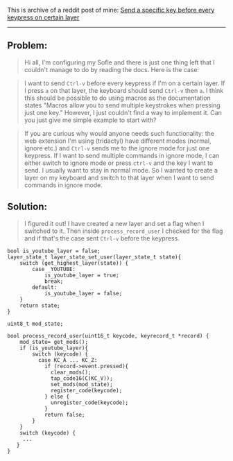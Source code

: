 This is archive of a reddit post of mine: [Send a specific key before every keypress on certain layer](https://www.reddit.com/r/olkb/comments/qla8l1/send_a_specific_key_before_every_keypress_on/)

---


## Problem:

> Hi all, I'm configuring my Sofle and there is just one thing left that I couldn't manage to do by reading the docs. Here is the case:

> I want to send `Ctrl-v` before every keypress if I'm on a certain layer. If I press `a` on that layer, the keyboard should send `Ctrl-v` then `a`. I think this should be possible to do using macros as the documentation states "Macros allow you to send multiple keystrokes when pressing just one key." However, I just couldn't find a way to implement it. Can you just give me simple example to start with?

> If you are curious why would anyone needs such functionality: the web extension I'm using (tridactyl) have different modes (normal, ignore etc.) and `Ctrl-v` sends me to the ignore mode for just one keypress. If I want to send multiple commands in ignore mode, I can either switch to ignore mode or press `ctrl-v` and the key I want to send. I usually want to stay in normal mode. So I wanted to create a layer on my keyboard and switch to that layer when I want to send commands in ignore mode.


## Solution:
> I figured it out! I have created a new layer and set a flag when I switched to it. Then inside `process_record_user` I checked for the flag and if that's the case sent `Ctrl-v` before the keypress.

```
bool is_youtube_layer = false;
layer_state_t layer_state_set_user(layer_state_t state){
    switch (get_highest_layer(state)) {
        case _YOUTUBE:
            is_youtube_layer = true;
            break;
        default:
            is_youtube_layer = false;
    }
    return state;
}

uint8_t mod_state;

bool process_record_user(uint16_t keycode, keyrecord_t *record) {
    mod_state= get_mods();
    if (is_youtube_layer){
        switch (keycode) {
          case KC_A ... KC_Z:
            if (record->event.pressed){
              clear_mods();
              tap_code16(C(KC_V));
              set_mods(mod_state);
              register_code(keycode);
            } else {
              unregister_code(keycode);
            }
            return false;
        }
    }
    switch (keycode) {
     ...
   }
}
```
